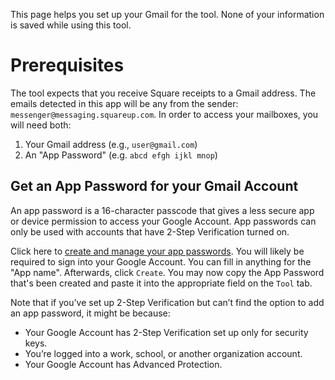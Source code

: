 This page helps you set up your Gmail for the tool. None of your information is saved while using this tool.

# Prerequisites

The tool expects that you receive Square receipts to a Gmail address. The emails detected in this app will be any from the sender: `messenger@messaging.squareup.com`. In order to access your mailboxes, you will need both:

1. Your Gmail address (e.g., `user@gmail.com`)
2. An "App Password" (e.g. `abcd efgh ijkl mnop`)

## Get an App Password for your Gmail Account

An app password is a 16-character passcode that gives a less secure app or device permission to access your Google Account. App passwords can only be used with accounts that have 2-Step Verification turned on.

Click here to [create and manage your app passwords](https://myaccount.google.com/apppasswords). You will likely be required to sign into your Google Account. You can fill in anything for the "App name". Afterwards, click `Create`. You may now copy the App Password that's been created and paste it into the appropriate field on the `Tool` tab.

Note that if you’ve set up 2-Step Verification but can’t find the option to add an app password, it might be because:
- Your Google Account has 2-Step Verification set up only for security keys.
- You’re logged into a work, school, or another organization account.
- Your Google Account has Advanced Protection.